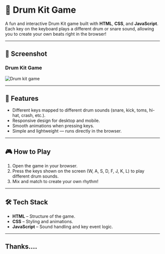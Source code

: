 # 🥁 Drum Kit Game

A fun and interactive Drum Kit game built with **HTML**, **CSS**, and **JavaScript**.  
Each key on the keyboard plays a different drum or snare sound, allowing you to create your own beats right in the browser!

---

## 📸 Screenshot

### Drum Kit Game
![Drum kit game](https://github.com/user-attachments/assets/ae959fcb-9bea-494a-a995-ead0a7adb353)




---

## 🚀 Features
- Different keys mapped to different drum sounds (snare, kick, toms, hi-hat, crash, etc.).
- Responsive design for desktop and mobile.
- Smooth animations when pressing keys.
- Simple and lightweight — runs directly in the browser.

---

## 🎮 How to Play
1. Open the game in your browser.
2. Press the keys shown on the screen (W, A, S, D, F, J, K, L) to play different drum sounds.
3. Mix and match to create your own rhythm!

---

## 🛠️ Tech Stack
- **HTML** – Structure of the game.
- **CSS** – Styling and animations.
- **JavaScript** – Sound handling and key event logic.

---

## Thanks....
